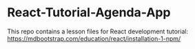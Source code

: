 # React-Tutorial-Agenda-App
This repo contains a lesson files for React development tutorial: https://mdbootstrap.com/education/react/installation-1-npm/
